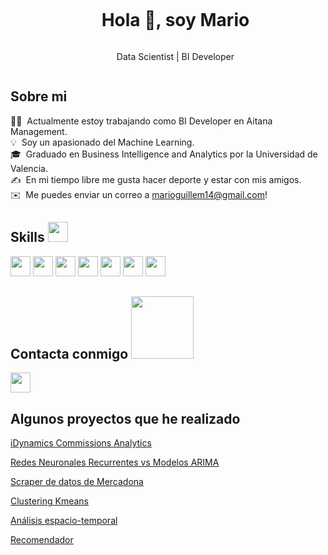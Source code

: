 <div id="user-content-toc">
  <ul align="center">
    <summary><h1 style="display: inline-block">Hola 👋, soy Mario</h1></summary>
    <p style="display: inline-block">Data Scientist | BI Developer </p>
  </ul>
  
</div>

<h2>Sobre mi</h2>

👨‍💻 &nbsp;Actualmente estoy trabajando como BI Developer en Aitana Management.\
💡 &nbsp;Soy un apasionado del Machine Learning.\
🎓 &nbsp;Graduado en Business Intelligence and Analytics por la Universidad de Valencia.\
✍️ &nbsp;En mi tiempo libre me gusta hacer deporte y estar con mis amigos.\
✉️ &nbsp;Me puedes enviar un correo a marioguillem14@gmail.com! 


<h2> Skills <img src = "https://media2.giphy.com/media/QssGEmpkyEOhBCb7e1/giphy.gif?cid=ecf05e47a0n3gi1bfqntqmob8g9aid1oyj2wr3ds3mg700bl&rid=giphy.gif" width = 32px> </h2>

<a> <img width ='32px' src ='https://raw.githubusercontent.com/rahulbanerjee26/githubAboutMeGenerator/main/icons/python.svg'> </a>
<a> <img width ='32px' src ='https://github.com/microsoft/PowerBI-Icons/blob/main/PNG/Power-BI.png'> </a>
<a> <img width ='32px' src ='https://www.r-project.org/Rlogo.png'> </a>
<a> <img width ='32px' src ='https://github.com/rahulbanerjee26/githubProfileReadmeGenerator/blob/main/icons/mysql.svg'> </a>
<a> <img width ='32px' src ='https://github.com/rahulbanerjee26/githubProfileReadmeGenerator/blob/main/icons/git.svg'> </a>
<a> <img width ='32px' src ='https://github.com/rahulbanerjee26/githubProfileReadmeGenerator/blob/main/icons/github.svg'> </a>
<a> <img width ='32px' src ='https://code.benco.io/icon-collection/azure-icons/Azure-DevOps.svg'> </a>

<h2> Contacta conmigo <img src='https://raw.githubusercontent.com/ShahriarShafin/ShahriarShafin/main/Assets/handshake.gif' width="100px"> </h2>

<a href = '[https://www.linkedin.com/in/aditya-deshmukh-561a371a8](https://www.linkedin.com/in/mario-guillem/)'> <img width = '32px' align= 'center' src="https://raw.githubusercontent.com/rahulbanerjee26/githubAboutMeGenerator/main/icons/linked-in-alt.svg"/></a> 

<h2>Algunos proyectos que he realizado</h2>


<a href="https://docs.idynamics.es/es/commissions/powerbi/index.html" title="Title">iDynamics Commissions Analytics</a> 

<a href="https://github.com/mario-guillem/RRNN-Arima">Redes Neuronales Recurrentes vs Modelos ARIMA</a>

<a href="https://github.com/mario-guillem/Mercadona-Scraper">Scraper de datos de Mercadona</a>

<a href="https://github.com/mario-guillem/Scraping-and-Clustering">Clustering Kmeans</a>

<a href="https://github.com/mario-guillem/LA-Analysis">Análisis espacio-temporal</a>

<a href="https://github.com/mario-guillem/Recomendador">Recomendador</a>




